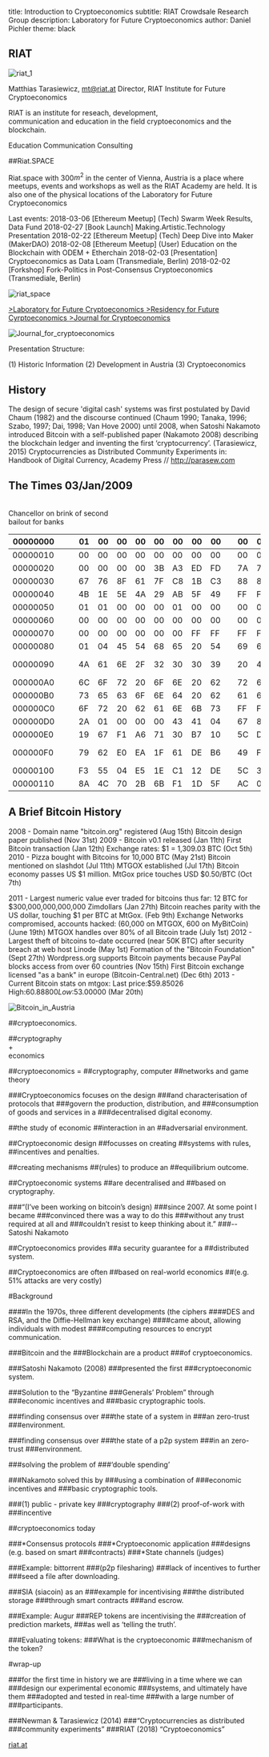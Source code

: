 title: Introduction to Cryptoeconomics
subtitle: RIAT Crowdsale Research Group
description: Laboratory for Future Cryptoeconomics
author: Daniel Pichler
theme: black


## RIAT
![riat_1](../presentations/images/riat.png "riat_1")

Matthias Tarasiewicz, mt@riat.at
Director, RIAT
Institute for Future Cryptoeconomics

RIAT is an institute for reseach, development,  
communication and education in the field
cryptoeconomics and the blockchain.


Education
Communication
Consulting


##Riat.SPACE

Riat.space with 300$m^2$ in the center of Vienna, Austria is a place where
meetups, events and workshops as well as the RIAT Academy are held. It is also one
of the physical locations of the Laboratory for Future Cryptoeconomics

Last events:
2018-03-06 	[Ethereum Meetup] (Tech) Swarm Week Results, Data Fund
2018-02-27 	[Book Launch] Making.Artistic.Technology Presentation
2018-02-22 	[Ethereum Meetup] (Tech) Deep Dive into Maker (MakerDAO)
2018-02-08 	[Ethereum Meetup] (User) Education on the Blockchain with ODEM + Etherchain
2018-02-03 	[Presentation] Cryptoeconomics as Data Loam (Transmediale, Berlin)
2018-02-02 	[Forkshop] Fork-Politics in Post-Consensus Cryptoeconomics (Transmediale, Berlin)

![riat_space](../presentations/images/riat.space_1024x731.jpg "riat_space")


[>Laboratory for Future Cryptoeconomics  ](https://riat.at/cryptoeconomics/laboratory-for-future-cryptoeconomics/)
[>Residency for Future Cyrptoeconomics  ](https://riat.at/cryptoeconomics/research-residency-for-future-cryptoeconomics/)
[>Journal for Cryptoeconomics  ](https://riat.at/cryptoeconomics/journal-for-cryptoeconomics/)


![Journal_for_cryptoeconomics](../presentations/images/journal_cryptoeconomics.png "Journal_for_cryptoeconomics")


Presentation Structure:

(1) Historic Information
(2) Development in Austria
(3) Cryptoeconomics

## History

The design of secure 'digital cash' systems was first postulated by David
Chaum (1982) and the discourse continued (Chaum 1990; Tanaka, 1996;
Szabo, 1997; Dai, 1998; Van Hove 2000) until 2008, when Satoshi
Nakamoto introduced Bitcoin with a self-published paper (Nakamoto
2008) describing the blockchain ledger and inventing the first ‘cryptocurrency’. (Tarasiewicz, 2015)
Cryptocurrencies as Distributed Community Experiments
in: Handbook of Digital Currency, Academy Press // http://parasew.com

## The Times 03/Jan/2009
 <br />Chancellor on brink of second
 <br />bailout for banks

| 00000000 |   |   | 01 | 00 | 00 | 00 | 00 | 00 | 00 | 00 |   | 00 | 00 | 00 | 00 | 00 | 00 | 00 | 00 |   |   | ................ |
|----------|---|---|----|----|----|----|----|----|----|----|---|----|----|----|----|----|----|----|----|---|---|------------------|
| 00000010 |   |   | 00 | 00 | 00 | 00 | 00 | 00 | 00 | 00 |   | 00 | 00 | 00 | 00 | 00 | 00 | 00 | 00 |   |   | ................ |
| 00000020 |   |   | 00 | 00 | 00 | 00 | 3B | A3 | ED | FD |   | 7A | 7B | 12 | B2 | 7A | C7 | 2C | 3E |   |   | ....;£íýz{.²zÇ,> |
| 00000030 |   |   | 67 | 76 | 8F | 61 | 7F | C8 | 1B | C3 |   | 88 | 8A | 51 | 32 | 3A | 9F | B8 | AA |   |   | gv.a.È.ÃˆŠQ2:Ÿ¸ª |
| 00000040 |   |   | 4B | 1E | 5E | 4A | 29 | AB | 5F | 49 |   | FF | FF | 00 | 1D | 1D | AC | 2B | 7C |   |   | K.^J)«_Iÿÿ...¬+| |
| 00000050 |   |   | 01 | 01 | 00 | 00 | 00 | 01 | 00 | 00 |   | 00 | 00 | 00 | 00 | 00 | 00 | 00 | 00 |   |   | ................ |
| 00000060 |   |   | 00 | 00 | 00 | 00 | 00 | 00 | 00 | 00 |   | 00 | 00 | 00 | 00 | 00 | 00 | 00 | 00 |   |   | ................ |
| 00000070 |   |   | 00 | 00 | 00 | 00 | 00 | 00 | FF | FF |   | FF | FF | 4D | 04 | FF | FF | 00 | 1D |   |   | ......ÿÿÿÿM.ÿÿ.. |
| 00000080 |   |   | 01 | 04 | 45 | 54 | 68 | 65 | 20 | 54 |   | 69 | 6D | 65 | 73 | 20 | 30 | 33 | 2F |   |   | ..EThe Times 03/ |
| 00000090 |   |   | 4A | 61 | 6E | 2F | 32 | 30 | 30 | 39 |   | 20 | 43 | 68 | 61 | 6E | 63 | 65 | 6C |   |   | Jan/2009 Chancel |
| 000000A0 |   |   | 6C | 6F | 72 | 20 | 6F | 6E | 20 | 62 |   | 72 | 69 | 6E | 6B | 20 | 6F | 66 | 20 |   |   | lor on brink of  |
| 000000B0 |   |   | 73 | 65 | 63 | 6F | 6E | 64 | 20 | 62 |   | 61 | 69 | 6C | 6F | 75 | 74 | 20 | 66 |   |   | second bailout f |
| 000000C0 |   |   | 6F | 72 | 20 | 62 | 61 | 6E | 6B | 73 |   | FF | FF | FF | FF | 01 | 00 | F2 | 05 |   |   | or banksÿÿÿÿ..ò. |
| 000000D0 |   |   | 2A | 01 | 00 | 00 | 00 | 43 | 41 | 04 |   | 67 | 8A | FD | B0 | FE | 55 | 48 | 27 |   |   | *....CA.gŠý°þUH' |
| 000000E0 |   |   | 19 | 67 | F1 | A6 | 71 | 30 | B7 | 10 |   | 5C | D6 | A8 | 28 | E0 | 39 | 09 | A6 |   |   | .gñ¦q0·.\Ö¨(à9.¦ |
| 000000F0 |   |   | 79 | 62 | E0 | EA | 1F | 61 | DE | B6 |   | 49 | F6 | BC | 3F | 4C | EF | 38 | C4 |   |   | ybàê.aÞ¶Iö¼?Lï8Ä |
| 00000100 |   |   | F3 | 55 | 04 | E5 | 1E | C1 | 12 | DE |   | 5C | 38 | 4D | F7 | BA | 0B | 8D | 57 |   |   | óU.å.Á.Þ\8M÷º..W |
| 00000110 |   |   | 8A | 4C | 70 | 2B | 6B | F1 | 1D | 5F |   | AC | 00 | 00 | 00 | 00 |    |    |    |   |   | ŠLp+kñ._¬....    |

## A Brief Bitcoin History

2008 - Domain name "bitcoin.org" registered (Aug 15th)
    Bitcoin design paper published (Nov 31st)
2009 - Bitcoin v0.1 released (Jan 11th)
    First Bitcoin transaction (Jan 12th)
    Exchange rates: $1 = 1,309.03 BTC (Oct 5th)
2010 - Pizza bought with Bitcoins for 10,000 BTC (May 21st)
    Bitcoin mentioned on slashdot (Jul 11th)
    MTGOX established (Jul 17th)
    Bitcoin economy passes US $1 million.
    MtGox price touches USD $0.50/BTC (Oct 7th)

2011 - Largest numeric value ever traded for bitcoins thus far: 12 BTC for $300,000,000,000,000 Zimdollars (Jan 27th)
    Bitcoin reaches parity with the US dollar, touching $1 per BTC at MtGox. (Feb 9th)
    Exchange Networks compromised, accounts hacked: (60,000 on MTGOX, 600 on MyBitCoin) (June 19th)
    MTGOX handles over 80% of all Bitcoin trade (July 1st)
2012 - Largest theft of bitcoins to-date occurred (near 50K BTC) after security breach at web host Linode (May 1st)
    Formation of the "Bitcoin Foundation" (Sept 27th)
    Wordpress.org supports Bitcoin payments because PayPal blocks access from over 60 countries (Nov 15th)
    First Bitcoin exchange licensed "as a bank" in europe (Bitcoin-Central.net) (Dec 6th)
2013 - Current Bitcoin stats on mtgox: Last price:$59.85026 High:$60.88800 Low:$53.00000 (Mar 20th)



![Bitcoin_in_Austria](../presentations/images/photo_2018-03-16_14-12-13.jpg "Bitcoin_in_Austria")


##cryptoeconomics.


##cryptography<br>+<br>economics


##cryptoeconomics =
##cryptography, computer
##networks and game theory


###Cryptoeconomics focuses on the design
###and characterisation of protocols that
###govern the production, distribution, and
###consumption of goods and services in a
###decentralised digital economy.


##the study of economic
##interaction in an
##adversarial environment.


##Cryptoeconomic design
##focusses on creating
##systems with rules,
##incentives and penalties.


##creating mechanisms
##(rules) to produce an
##equilibrium outcome.


##Cryptoeconomic systems
##are decentralised and
##based on cryptography.


###“(I’ve been working on bitcoin’s design)
###since 2007. At some point I became
###convinced there was a way to do this
###without any trust required at all and
###couldn’t resist to keep thinking about it.”
###-- Satoshi Nakamoto


##Cryptoeconomics provides
##a security guarantee for a
##distributed system.


##Cryptoeconomics are often
##based on real-world economics
##(e.g. 51% attacks are very costly)


#Background


####In the 1970s, three different developments (the ciphers
####DES and RSA, and the Diffie-Hellman key exchange)
####came about, allowing individuals with modest
####computing resources to encrypt communication.


###Bitcoin and the
###Blockchain are a product
###of cryptoeconomics.


###Satoshi Nakamoto (2008)
###presented the first
###cryptoeconomic system.


###Solution to the “Byzantine
###Generals’ Problem” through
###economic incentives and
###basic cryptographic tools.


###finding consensus over
###the state of a system in
###an zero-trust
###environment.


###finding consensus over
###the state of a p2p system
###in an zero-trust
###environment.


###solving the problem of
###‘double spending’


###Nakamoto solved this by
###using a combination of
###economic incentives and
###basic cryptographic tools.


###(1) public - private key
###cryptography
###(2) proof-of-work with
###incentive


##cryptoeconomics today


###*Consensus protocols
###*Cryptoeconomic application
###designs (e.g. based on smart
###contracts)
###*State channels (judges)


###Example: bittorrent
###(p2p filesharing)
###lack of incentives to further
###seed a file after downloading.


###SIA (siacoin) as an
###example for incentivising
###the distributed storage
###through smart contracts
###and escrow.


###Example: Augur
###REP tokens are incentivising the
###creation of prediction markets,
###as well as ‘telling the truth’.


###Evaluating tokens:
###What is the cryptoeconomic
###mechanism of the token?


#wrap-up


###for the first time in history we are
###living in a time where we can
###design our experimental economic
###systems, and ultimately have them
###adopted and tested in real-time
###with a large number of
###participants.


###Newman & Tarasiewicz (2014)
###“Cryptocurrencies as distributed
###community experiments”
###RIAT (2018) “Cryptoeconomics”


[riat.at](https://www.riat.at)